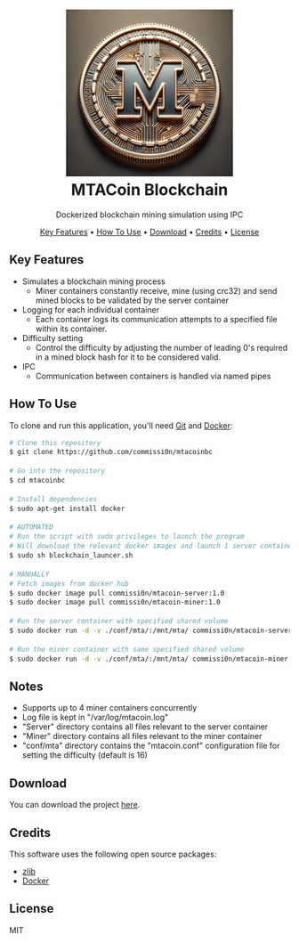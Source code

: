 <h1 align="center">
  <a><img src="https://github.com/commissi0n/mtacoinbc/blob/main/img/mtacoin.png" width="300"></a>
  <br>
  MTACoin Blockchain
  <br>
</h1>

<p align="center">Dockerized blockchain mining simulation using IPC</p>

<p align="center">
  <a href="#key-features">Key Features</a> •
  <a href="#how-to-use">How To Use</a> •
  <a href="#download">Download</a> •
  <a href="#credits">Credits</a> •
  <a href="#license">License</a>
</p>

## Key Features

* Simulates a blockchain mining process
  - Miner containers constantly receive, mine (using crc32) and send mined blocks to be validated by the server container
* Logging for each individual container
  - Each container logs its communication attempts to a specified file within its container.
* Difficulty setting
  - Control the difficulty by adjusting the number of leading 0's required in a mined block hash for it to be considered valid.
* IPC
  - Communication between containers is handled via named pipes

## How To Use

To clone and run this application, you'll need [Git](https://git-scm.com) and [Docker](https://github.com/docker):

```bash
# Clone this repository
$ git clone https://github.com/commissi0n/mtacoinbc

# Go into the repository
$ cd mtacoinbc

# Install dependencies
$ sudo apt-get install docker

# AUTOMATED
# Run the script with sudo privileges to launch the program
# Will download the relevant docker images and launch 1 server container and 4 miner containers
$ sudo sh blockchain_launcer.sh

# MANUALLY
# Fetch images from docker hub
$ sudo docker image pull commissi0n/mtacoin-server:1.0
$ sudo docker image pull commissi0n/mtacoin-miner:1.0

# Run the server container with specified shared volume
$ sudo docker run -d -v ./conf/mta/:/mnt/mta/ commissi0n/mtacoin-server:1.0

# Run the miner container with same specified shared volume
$ sudo docker run -d -v ./conf/mta/:/mnt/mta/ commissi0n/mtacoin-miner:1.0
```

## Notes
* Supports up to 4 miner containers concurrently
* Log file is kept in "/var/log/mtacoin.log"
* "Server" directory contains all files relevant to the server container
* "Miner" directory contains all files relevant to the miner container
* "conf/mta" directory contains the "mtacoin.conf" configuration file for setting the difficulty (default is 16)

## Download

You can download the project [here](https://github.com/commissi0n/mtacoinbc/releases/tag/v1.00).

## Credits

This software uses the following open source packages:

- [zlib](https://github.com/madler/zlib)
- [Docker](https://github.com/docker)

## License

MIT
